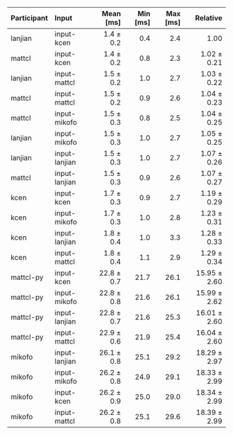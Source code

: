 | Participant | Input | Mean [ms] | Min [ms] | Max [ms] | Relative |
|:---|:---|---:|---:|---:|---:|
| lanjian | input-kcen | 1.4 ± 0.2 | 0.4 | 2.4 | 1.00 |
| mattcl | input-kcen | 1.4 ± 0.2 | 0.8 | 2.3 | 1.02 ± 0.21 |
| lanjian | input-mattcl | 1.5 ± 0.2 | 1.0 | 2.7 | 1.03 ± 0.22 |
| mattcl | input-mattcl | 1.5 ± 0.2 | 0.9 | 2.6 | 1.04 ± 0.23 |
| mattcl | input-mikofo | 1.5 ± 0.3 | 0.8 | 2.5 | 1.04 ± 0.25 |
| lanjian | input-mikofo | 1.5 ± 0.3 | 1.0 | 2.7 | 1.05 ± 0.25 |
| lanjian | input-lanjian | 1.5 ± 0.3 | 1.0 | 2.7 | 1.07 ± 0.26 |
| mattcl | input-lanjian | 1.5 ± 0.3 | 0.9 | 2.6 | 1.07 ± 0.27 |
| kcen | input-kcen | 1.7 ± 0.3 | 0.9 | 2.7 | 1.19 ± 0.29 |
| kcen | input-mikofo | 1.7 ± 0.3 | 1.0 | 2.8 | 1.23 ± 0.31 |
| kcen | input-lanjian | 1.8 ± 0.4 | 1.0 | 3.3 | 1.28 ± 0.33 |
| kcen | input-mattcl | 1.8 ± 0.4 | 1.1 | 2.9 | 1.29 ± 0.34 |
| mattcl-py | input-kcen | 22.8 ± 0.7 | 21.7 | 26.1 | 15.95 ± 2.60 |
| mattcl-py | input-mikofo | 22.8 ± 0.8 | 21.6 | 26.1 | 15.99 ± 2.62 |
| mattcl-py | input-lanjian | 22.8 ± 0.7 | 21.6 | 25.3 | 16.01 ± 2.60 |
| mattcl-py | input-mattcl | 22.9 ± 0.6 | 21.9 | 25.4 | 16.04 ± 2.60 |
| mikofo | input-lanjian | 26.1 ± 0.8 | 25.1 | 29.2 | 18.29 ± 2.97 |
| mikofo | input-mikofo | 26.2 ± 0.8 | 24.9 | 29.1 | 18.33 ± 2.99 |
| mikofo | input-kcen | 26.2 ± 0.9 | 25.0 | 29.0 | 18.34 ± 2.99 |
| mikofo | input-mattcl | 26.2 ± 0.8 | 25.1 | 29.6 | 18.39 ± 2.99 |
